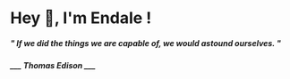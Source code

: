 <h1 title="head"> Hey 👋, I'm Endale !</h1>

**<h5><i>" If we did the things we are capable of, we would astound ourselves. "</i></h5>**

*<b>___ Thomas Edison ___</b>*
